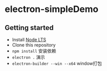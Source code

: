# electron-simpleDemo
## Getting started

- Install [Node LTS](https://nodejs.org)
- Clone this repository
- `npm install` 安装依赖
- `electron .`  演示
- `electron-builder --win --x64`  window打包
